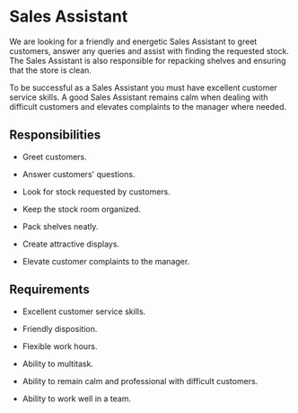 # Sales Assistant

We are looking for a friendly and energetic Sales Assistant to greet customers, answer any queries and assist with finding the requested stock. The Sales Assistant is also responsible for repacking shelves and ensuring that the store is clean.

To be successful as a Sales Assistant you must have excellent customer service skills. A good Sales Assistant remains calm when dealing with difficult customers and elevates complaints to the manager where needed.

## Responsibilities

* Greet customers.

* Answer customers' questions.

* Look for stock requested by customers.

* Keep the stock room organized.

* Pack shelves neatly.

* Create attractive displays.

* Elevate customer complaints to the manager.

## Requirements

* Excellent customer service skills.

* Friendly disposition.

* Flexible work hours.

* Ability to multitask.

* Ability to remain calm and professional with difficult customers.

* Ability to work well in a team.

